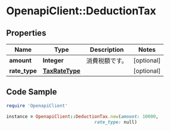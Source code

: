 # OpenapiClient::DeductionTax

## Properties

Name | Type | Description | Notes
------------ | ------------- | ------------- | -------------
**amount** | **Integer** | 消費税額です。 | [optional] 
**rate_type** | [**TaxRateType**](TaxRateType.md) |  | [optional] 

## Code Sample

```ruby
require 'OpenapiClient'

instance = OpenapiClient::DeductionTax.new(amount: 10000,
                                 rate_type: null)
```


